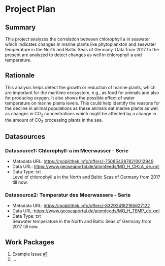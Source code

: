 # Project Plan

## Summary

This project analyzes the correlation between chlorophyll a in seawater which indicates changes in marine plants like phytoplankton and seawater temperature in the North and Baltic Seas of Germany. Data from 2017 to the present are analyzed to detect changes as well in chlorophyll a and temperature. 
## Rationale

This analysis helps detect the growth or reduction of marine plants, which are important for the maritime ecosystem, e.g., as food for animals and also for producing oxygen. It also shows the possible effect of water temperature on marine plants levels. This could help identify the reasons for the decline in animal populations as these animals eat marine plants as well as changes in CO<sub>2</sub> concentrations which might be affected by a change in the amount of CO<sub>2</sub> processing plants in the sea.
## Datasources

### Datasource1: Chlorophyll-a im Meerwasser - Serie 
* Metadata URL: https://mobilithek.info/offers/-7508543878210012949
* Data URL: https://www.geoseaportal.de/atomfeeds/MO_H_CHLA_de.xml
* Data Type: txt</br>
Level of chlorophyll a in the North and Baltic Seas of Germany from 2017 till now.

### Datasource2: Temperatur des Meerwassers - Serie 
* Metadata URL: https://mobilithek.info/offers/-832924192195927122
* Data URL: https://www.geoseaportal.de/atomfeeds/MO_H_TEMP_de.xml
* Data Type: txt</br>
Seawater temperature in the North and Baltic Seas of Germany from 2017 till now.

## Work Packages

<!-- List of work packages ordered sequentially, each pointing to an issue with more details. -->

1. Example Issue [#1][i1]
2. ...

[i1]: https://github.com/jvalue/2023-amse-template/issues/1
